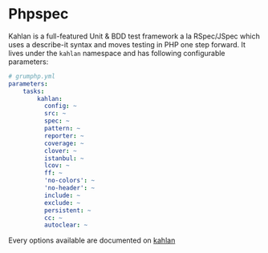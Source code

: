 # Phpspec

Kahlan is a full-featured Unit & BDD test framework a la RSpec/JSpec which uses a describe-it syntax and moves testing in PHP one step forward.
It lives under the `kahlan` namespace and has following configurable parameters:

```yaml
# grumphp.yml
parameters:
    tasks:
        kahlan:
          config: ~
          src: ~
          spec: ~
          pattern: ~
          reporter: ~
          coverage: ~
          clover: ~
          istanbul: ~
          lcov: ~
          ff: ~
          'no-colors': ~
          'no-header': ~
          include: ~
          exclude: ~
          persistent: ~
          cc: ~
          autoclear: ~
```

Every options available are documented on [kahlan](https://kahlan.github.io/docs/cli-options.html)